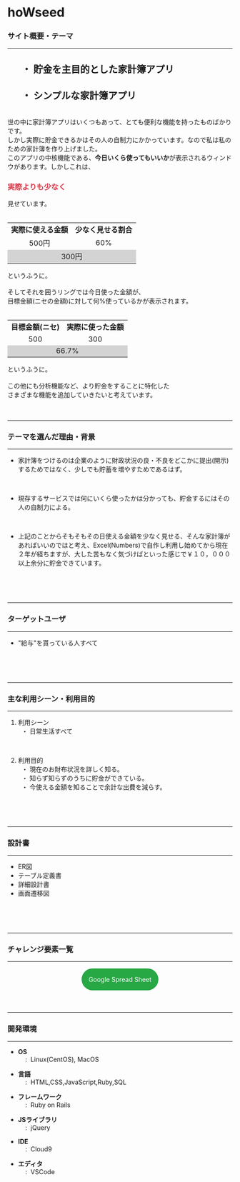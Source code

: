 <!-- アプリ名 -->
# hoWseed
### サイト概要・テーマ
- - - -
<h2 style="padding-left:2rem">・ 貯金を主目的とした家計簿アプリ</h2> 
<h2 style="padding-left:2rem">・ シンプルな家計簿アプリ</h2> 
<br>
世の中に家計簿アプリはいくつもあって、とても便利な機能を持ったものばかりです。<br>
しかし実際に貯金できるかはその人の自制力にかかっています。なので私は私のための家計簿を作り上げました。<br>
このアプリの中核機能である、<strong>今日いくら使ってもいいか</strong>が表示されるウィンドウがあります。しかしこれは、
<h3 style="color:#dc3545">実際よりも少なく</h3>
見せています。<br>
<br>
<table>
  <tr align="center"><td><strong>実際に使える金額</td><td><strong>少なく見せる割合</td></tr>
  <tr align="center"><td>500円</td><td>60%</td></tr>
  <tr align="center", bgcolor="lightgray"><td colspan="2">300円</td></tr>
</table>
というふうに。<br>
<br>
そしてそれを囲うリングでは今日使った金額が、 <br>
目標金額(ニセの金額)に対して何%使っているかが表示されます。<br>
<br>
<table>
  <tr align="center"><td><strong>目標金額(ニセ)</td><td><strong>実際に使った金額</td></tr>
  <tr align="center"><td>500</td><td>300</td></tr>
  <tr align="center", bgcolor="lightgray"><td colspan="2">66.7%</td></tr>
</table>
というふうに。<br>
<br>
この他にも分析機能など、より貯金をすることに特化した <br>
さまざまな機能を追加していきたいと考えています。
<br>
<br>
<br>

- - - -
### テーマを選んだ理由・背景
- - - -
* 家計簿をつけるのは企業のように財政状況の良・不良をどこかに提出(開示)するためではなく、少しでも貯蓄を増やすためであるはず。
<br>

* 現存するサービスでは何にいくら使ったかは分かっても、貯金するにはその人の自制力による。
<br>

* 上記のことからそもそもその日使える金額を少なく見せる、そんな家計簿があればいいのではと考え、Excel(Numbers)で自作し利用し始めてから現在２年が経ちますが、大した苦もなく気づけばといった感じで￥１０，０００以上余分に貯金できています。
<br>
<br>
<br>

- - - -
### ターゲットユーザ
- - - -
* "給与"を貰っている人すべて
<br>
<br>
<br>

- - - -
### 主な利用シーン・利用目的
- - - -
1. 利用シーン <br>
&nbsp; ・ 日常生活すべて
<br>

2. 利用目的 <br>
&nbsp; ・ 現在のお財布状況を詳しく知る。<br>
&nbsp; ・ 知らず知らずのうちに貯金ができている。<br>
&nbsp; ・ 今使える金額を知ることで余計な出費を減らす。
<br>
<br>
<br>

- - - -
### 設計書
- - - -
<!-- WARNING(以下は全てGoogle Driveにアップロードしてそのリンクを貼り付ける) -->

<ul>
  <li>
<!-- TODO(ER図を貼り付ける) -->
    <a href="https://drive.google.com/drive/folders/1B3uiFHvUhm6pywVDB7dh7AZsYnqUULzc?usp=sharing" style="text-decoration:none">ER図</a>
  </li>
  <li id="table1">
    <a href="https://drive.google.com/drive/folders/1nG9Xo884CZ7vGBBu7nnqqAfcr8_qg-Kx?usp=sharing" style="text-decoration:none">テーブル定義書</a>
  </li>
<!-- TODO(詳細設計書を貼り付ける) -->
  <li>
    <a href="URL" style="text-decoration:none">詳細設計書</a>
  </li>
<!-- TODO(画面遷移図を貼り付ける) -->
  <li>
    <a href="URL" style="text-decoration:none">画面遷移図</a>
  </li>
</ul>



<br>
<br>
<br>

- - - -
### チャレンジ要素一覧
- - - -
<br>
<center>
  <span style=";background-color:#28a745;border-radius:40px;padding-right:1rem; padding-left:1rem; padding-top:1rem; padding-bottom:1rem; text-decolation:none;">
    <a style="text-decoration: none; color:#f8f9fa;" href="https://docs.google.com/spreadsheets/d/1f0yRb-TR6_oLha1oqq7Ct5zMRAMozhX5-XvnqAmnQC8/edit?usp=sharing">
      Google Spread Sheet
    </a>
  </span>
</center>

<br>
<br>
<br>

- - - -
### 開発環境
- - - -

- <p><strong>OS</strong><br><span style="padding-left:1rem">:</span><span style="padding-left:.5rem">Linux(CentOS), MacOS</span></p>
- <p><strong>言語</strong><br><span style="padding-left:1rem">:</span><span style="padding-left:.5rem">HTML,CSS,JavaScript,Ruby,SQL</span></p>
- <p><strong>フレームワーク</strong><br><span style="padding-left:1rem">:</span><span style="padding-left:.5rem">Ruby on Rails</span></p>
- <p><strong>JSライブラリ</strong><br><span style="padding-left:1rem">:</span><span style="padding-left:.5rem">jQuery</span></p>
- <p><strong>IDE</strong><br><span style="padding-left:1rem">:</span><span style="padding-left:.5rem">Cloud9</span></p>
- <p><strong>エディタ</strong><br><span style="padding-left:1rem">:</span><span style="padding-left:.5rem">VSCode</span></p>